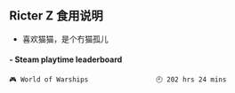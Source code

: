 ## Ricter Z 食用说明
- 喜欢猫猫，是个冇猫孤儿

<!-- steam-box start -->
#### - Steam playtime leaderboard
```text
🎮 World of Warships                 🕘 202 hrs 24 mins
```
<!-- Powered by https://github.com/YouEclipse/steam-box . -->
<!-- steam-box end -->

